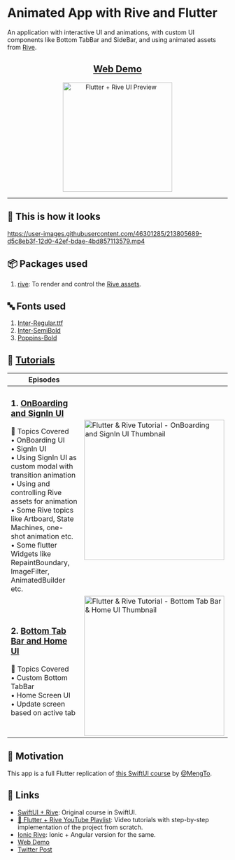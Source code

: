 # Animated App with Rive and Flutter

An application with interactive UI and animations, with custom UI components like Bottom TabBar and SideBar, and using animated assets from [Rive](https://rive.app).

<h2 align="center">
  <a href="https://aashu-dubey.github.io/flutter-samples/#/course-rive">
    Web Demo
  </a>
</h2>

<p align="center">
  <img alt="Flutter + Rive UI Preview" src="https://user-images.githubusercontent.com/46301285/212767021-ce434bc0-d6f8-41c1-a17a-360ea225009b.png" height="250px">
</p>

---

## 👀 This is how it looks

https://user-images.githubusercontent.com/46301285/213805689-d5c8eb3f-12d0-42ef-bdae-4bd857113579.mp4

## 📦 Packages used

1. [rive](https://pub.dev/packages/rive): To render and control the [Rive assets](../../../../assets/samples/ui/rive_app/rive).

## 🔤 Fonts used

1. [Inter-Regular.ttf](../../../../assets/fonts/Inter-Regular.ttf)
2. [Inter-SemiBold](../../../../assets/fonts/Inter-SemiBold.ttf)
3. [Poppins-Bold](../../../../assets/fonts/Poppins-Bold.ttf)

## 🎥 [Tutorials](https://youtube.com/playlist?list=PLpnMM6hhRccigVfEO2Ynj6DQB9MbW5CaF)

| Episodes |  |
| - | - |
| <h3>1. [OnBoarding and SignIn UI](https://youtu.be/vmdafWtYzBg)</h3>🔖 Topics Covered<br>• OnBoarding UI<br>• SignIn UI<br>• Using SignIn UI as custom modal with transition animation<br>• Using and controlling Rive assets for animation<br>• Some Rive topics like Artboard, State Machines, one-shot animation etc.<br>• Some flutter Widgets like RepaintBoundary, ImageFilter, AnimatedBuilder etc. | <a href="https://youtu.be/vmdafWtYzBg" title="Flutter & Rive Tutorial - OnBoarding and SignIn UI"><img src="https://i.ytimg.com/vi/vmdafWtYzBg/maxresdefault.jpg" width="320px" alt="Flutter & Rive Tutorial - OnBoarding and SignIn UI Thumbnail" /></a> |
| <h3>2. [Bottom Tab Bar and Home UI](https://youtu.be/vmdafWtYzBg)</h3>🔖 Topics Covered<br>• Custom Bottom TabBar<br>• Home Screen UI<br>• Update screen based on active tab | <a href="https://youtu.be/a7_CSrT8CYI" title="Flutter & Rive Tutorial - Bottom Tab Bar & Home UI"><img src="https://i.ytimg.com/vi/a7_CSrT8CYI/maxresdefault.jpg" width="320px" alt="Flutter & Rive Tutorial - Bottom Tab Bar & Home UI Thumbnail" /></a> |

## 🌻 Motivation

This app is a full Flutter replication of [this SwiftUI course](https://designcode.io/swiftui-rive-animated-app) by [@MengTo](https://twitter.com/MengTo).

## 🔗 Links

- [SwiftUI + Rive](https://designcode.io/swiftui-rive-animated-app): Original course in SwiftUI.
- [🎥 Flutter + Rive YouTube Playlist](https://youtube.com/playlist?list=PLpnMM6hhRccigVfEO2Ynj6DQB9MbW5CaF): Video tutorials with step-by-step implementation of the project from scratch.
- [Ionic Rive](https://github.com/Aashu-Dubey/Ionic-UI-Templates/tree/main/ionic_ui_templates/src/app/templates/course-rive): Ionic + Angular version for the same.
- [Web Demo](https://aashu-dubey.github.io/flutter-samples/#/course-rive)
- [Twitter Post](https://twitter.com/aashudubey_ad/status/1616536431010406400)

